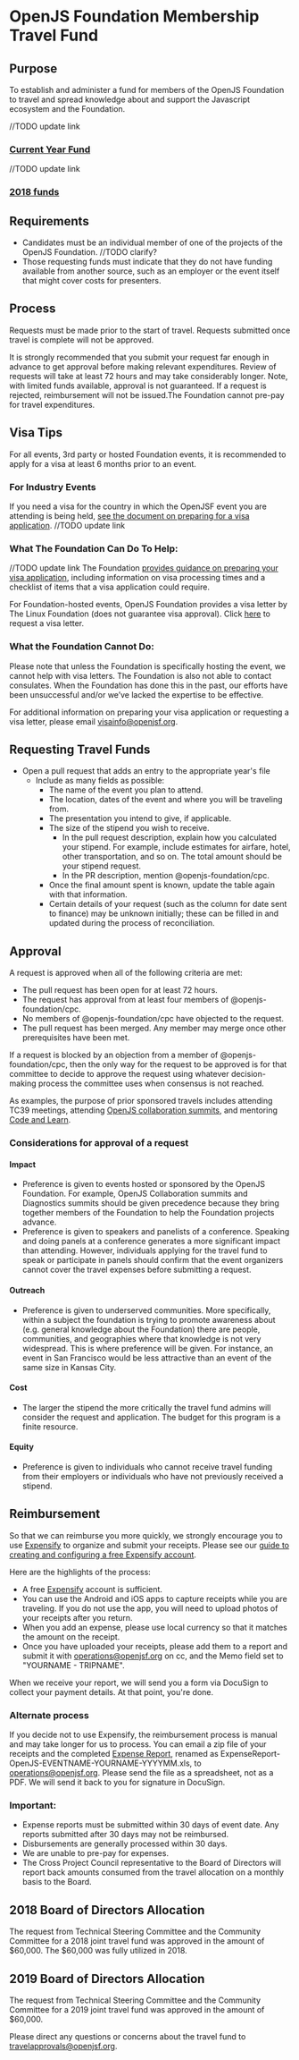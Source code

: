 # OpenJS Foundation Membership Travel Fund

## Purpose

To establish and administer a fund for members of the OpenJS Foundation to travel and spread knowledge about and support the Javascript ecosystem and the Foundation.

//TODO update link
### [Current Year Fund](https://github.com/nodejs/admin/blob/master/TravelFunds/2019.md)

//TODO update link
### [2018 funds](https://github.com/nodejs/admin/blob/master/TravelFunds/2018.md)

## Requirements

* Candidates must be an individual member of one of the projects of the OpenJS Foundation. //TODO clarify?
* Those requesting funds must indicate that they do not have funding available from another source, such as an employer or
the event itself that might cover costs for presenters.

## Process

Requests must be made prior to the start of travel. Requests submitted once travel is complete will not be approved.

It is strongly recommended that you submit your request far enough in advance to get approval before making relevant expenditures.
Review of requests will take at least 72 hours and may take considerably longer. Note, with limited funds available, approval is not
guaranteed. If a request is rejected, reimbursement will not be issued.The Foundation cannot pre-pay for travel expenditures.

## Visa Tips

For all events, 3rd party or hosted Foundation events, it is recommended to apply for a visa at least 6 months prior to an event.

### For Industry Events

If you need a visa for the country in which the OpenJSF event you are attending is being held,
[see the document on preparing for a visa application](https://github.com/nodejs/admin/blob/master/travel-visas.md). //TODO update link

### What The Foundation Can Do To Help:

//TODO update link
The Foundation [provides guidance on preparing your visa application](https://github.com/nodejs/admin/blob/master/travel-visas.md),
including information on visa processing times and a checklist of items that a visa application could require.

For Foundation-hosted events, OpenJS Foundation provides a visa letter by The Linux Foundation (does not guarantee visa approval).
Click [here](https://events.linuxfoundation.org/events/node-js-interactive-2018/attend/visa-request/) to request a visa letter.

### What the Foundation Cannot Do:

Please note that unless the Foundation is specifically hosting the event, we cannot help with visa letters.
The Foundation is also not able to contact consulates. When the Foundation has done this in the past, our efforts have been unsuccessful
and/or we’ve lacked the expertise to be effective.  

For additional information on preparing your visa application or requesting a visa letter, please email
[visainfo@openjsf.org](mailto:visainfo@openjsf.org).

## Requesting Travel Funds

* Open a pull request that adds an entry to the appropriate year's file
  * Include as many fields as possible:
    * The name of the event you plan to attend.
    * The location, dates of the event and where you will be traveling from.
    * The presentation you intend to give, if applicable.
    * The size of the stipend you wish to receive.
      * In the pull request description, explain how you calculated your
        stipend. For example, include estimates for airfare, hotel, other
        transportation, and so on. The total amount should be your stipend
        request.
      * In the PR description, mention @openjs-foundation/cpc.
    * Once the final amount spent is known, update the table again with that information.
    * Certain details of your request (such as the column for date sent to finance) may be unknown initially; these can be filled in and updated during the process of reconciliation.

## Approval

A request is approved when all of the following criteria are met:

* The pull request has been open for at least 72 hours.
* The request has approval from at least four members of @openjs-foundation/cpc.
* No members of @openjs-foundation/cpc have objected to the request.
* The pull request has been merged. Any member may merge once other prerequisites have been met.

If a request is blocked by an objection from a member of @openjs-foundation/cpc, then the only way for the request
to be approved is for that committee to decide to approve the request using whatever decision-making process the committee uses when
consensus is not reached.

As examples, the purpose of prior sponsored travels includes attending TC39 meetings,
attending [OpenJS collaboration summits](https://github.com/nodejs/summit), and
mentoring [Code and Learn](https://github.com/nodejs/code-and-learn).

### Considerations for approval of a request

#### Impact
* Preference is given to events hosted or sponsored by the OpenJS Foundation. For example, OpenJS Collaboration summits and Diagnostics summits should be given precedence because they bring together members of the Foundation to help the Foundation projects advance.
* Preference is given to speakers and panelists of a conference. Speaking and doing panels at a conference generates a more
significant impact than attending. However, individuals applying for the travel fund to speak or participate in panels should confirm that the event organizers cannot cover the travel expenses before submitting a request.

#### Outreach
* Preference is given to underserved communities. More specifically, within a subject the foundation is trying to promote awareness
about (e.g. general knowledge about the Foundation) there are people, communities, and geographies where that knowledge is not very
widespread. This is where preference will be given. For instance, an event in San Francisco would be less attractive than an event of the same size in Kansas City.

#### Cost
* The larger the stipend the more critically the travel fund admins will consider the request and application.
The budget for this program is a finite resource.

#### Equity
* Preference is given to individuals who cannot receive travel funding from their employers or individuals who have not previously received a stipend.

## Reimbursement

So that we can reimburse you more quickly, we strongly encourage you to use
[Expensify](https://expensify.com) to organize and submit your receipts.  Please
see our [guide to creating and configuring a free Expensify
account](./reimbursement_process.pdf).

Here are the highlights of the process:

* A free [Expensify](https://www.expensify.com/) account is sufficient.
* You can use the Android and iOS apps to capture receipts while you are
  traveling.  If you do not use the app, you will need to upload photos of your
  receipts after you return.
* When you add an expense, please use local currency so that it matches the
  amount on the receipt.
* Once you have uploaded your receipts, please add them to a report and submit
  it with [operations@openjsf.org](mailto:operations@openjsf.org) on cc, and the
  Memo field set to "YOURNAME - TRIPNAME".

When we receive your report, we will send you a form via DocuSign to collect
your payment details.  At that point, you're done.

### Alternate process

If you decide not to use Expensify, the reimbursement process is manual and may
take longer for us to process.  You can email a zip file of your receipts and
the completed [Expense Report](./expense-report-template.xls?raw=true), renamed
as ExpenseReport-OpenJS-EVENTNAME-YOURNAME-YYYYMM.xls, to
[operations@openjsf.org](mailto:operations@openjsf.org).  Please send the file
as a spreadsheet, not as a PDF.  We will send it back to you for signature in
DocuSign.

### Important:

* Expense reports must be submitted within 30 days of event date. Any reports submitted after 30 days may not be reimbursed.
* Disbursements are generally processed within 30 days.
* We are unable to pre-pay for expenses.
* The Cross Project Council representative to the Board of Directors will report back amounts consumed from the travel allocation on a monthly basis to the Board.

## 2018 Board of Directors Allocation
The request from Technical Steering Committee and the Community Committee for a 2018 joint travel fund was
approved in the amount of $60,000. The $60,000 was fully utilized in 2018.

## 2019 Board of Directors Allocation

The request from Technical Steering Committee and the Community Committee for a 2019 joint travel fund
was approved in the amount of $60,000.

Please direct any questions or concerns about the travel fund to [travelapprovals@openjsf.org](mailto:travelapprovals@openjsf.org).
